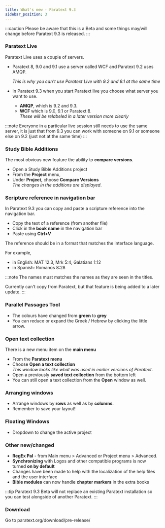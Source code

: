 ```yaml
---
title: What's new - Paratext 9.3
sidebar_position: 3
---
```

:::caution
Please be aware that this is a Beta and some things may/will change before Paratext 9.3 is released.
::: 
### Paratext Live
Paratext Live uses a couple of servers.

- Paratext 8, 9.0 and 9.1 use a server called WCF and Paratext 9.2 uses AMQP.

   *This is why you can't use Paratext Live with 9.2 and 9.1 at the same time*

- In Paratext 9.3 when you start Paratext live you choose what server you want to use.
  - **AMQP**, which is 9.2 and 9.3.
  - **WCF** which is 9.0, 9.1 or Paratext 8.  
*These will be relabeled in a later version more clearly*

:::note
Everyone in a particular live session still needs to use the same server, it is just that from 9.3 you can work with someone on 9.1 or someone else on 9.2 (just not at the same time)
:::

### Study Bible Additions
The most obvious new feature the ability to **compare versions**.

- Open a Study Bible Additions project
- From the **Project** menu, 
- Under **Project**, choose **Compare Versions**  
  *The changes in the additions are displayed*.

### Scripture reference in navigation bar
In Paratext 9.3 you can copy and paste a scripture reference into the navigation bar.
- Copy the text of a reference (from another file)
- Click in the **book name** in the navigation bar
- Paste using **Ctrl+V**

The reference should be in a format that matches the interface language.

For example, 
- in English: MAT 12.3, Mrk 5:4, Galatians 1:12
- in Spanish: Romanos 8:28

:::note
The names must matches the names as they are seen in the titles.

Currently can't copy from Paratext, but that feature is being added to a later update.
:::

### Parallel Passages Tool
- The colours have changed from **green** to **grey**
- You can reduce or expand the Greek / Hebrew by clicking the little arrow.

### Open text collection
There is a new menu item on the **main menu** 
- From the **Paratext menu**
- Choose **Open a text collection**  
  *This window looks like what was used in earlier versions of Paratext*.
- Open a previously **saved text collection** from the bottom left
- You can still open a text collection from the **Open** window as well.

### Arranging windows
- Arrange windows by **rows** as well as by **columns**.
- Remember to save your layout!

### Floating Windows
- Dropdown to change the active project

### Other new/changed
- **RegEx Pal** - from Main menu \> Advanced or Project menu \> Advanced.
-  **Synchronizing** with Logos and other compatible programs is now turned **on by default**
-   Changes have been made to help with the localization of the help files and the user interface
-  **Bible modules** can now handle **chapter markers** in the extra books

:::tip
Paratext 9.3 Beta will not replace an existing Paratext installation so you can test alongside of another Paratext.
:::

### Download
Go to paratext.org/download/pre-release/
